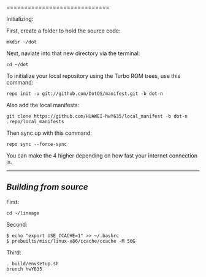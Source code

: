 
=============================

Initializing:

First, create a folder to hold the source code: 

	mkdir ~/dot

Next, naviate into that new directory via the terminal:

	cd ~/dot

To initialize your local repository using the Turbo ROM trees, use this command:

	repo init -u git://github.com/DotOS/manifest.git -b dot-n

Also add the local manifests:

	git clone https://github.com/HUAWEI-hwY635/local_manifest -b dot-n .repo/local_manifests

Then sync up with this command:

	repo sync --force-sync
	
You can make the 4 higher depending on how fast your internet connection is. 

-------------
 
_Building from source_
---------------

First:

	cd ~/lineage

Second:

	$ echo "export USE_CCACHE=1" >> ~/.bashrc
	$ prebuilts/misc/linux-x86/ccache/ccache -M 50G

Third:

	. build/envsetup.sh
	brunch hwY635
